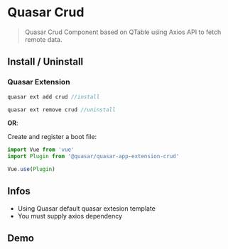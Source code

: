 

Quasar Crud
=
> Quasar Crud Component based on QTable using Axios API to fetch remote data.

## Install / Uninstall

### Quasar Extension
```js
quasar ext add crud //install

quasar ext remove crud //uninstall
```

**OR**:

Create and register a boot file:
```js
import Vue from 'vue'
import Plugin from '@quasar/quasar-app-extension-crud'

Vue.use(Plugin)
```

## Infos
* Using Quasar default quasar extesion template
* You must supply axios dependency

## Demo


